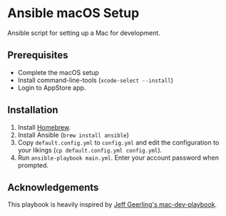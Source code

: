 # Ansible macOS Setup
Ansible script for setting up a Mac for development.

## Prerequisites

- Complete the macOS setup
- Install command-line-tools (`xcode-select --install`)
- Login to AppStore app.

## Installation

1. Install [Homebrew](https://brew.sh).
2. Install Ansible (`brew install ansible`)
3. Copy `default.config.yml` to `config.yml` and edit the configuration to your likings
   (`cp default.config.yml config.yml`).
4. Run `ansible-playbook main.yml`. Enter your account password when prompted.

## Acknowledgements

This playbook is heavily inspired by
[Jeff Geerling's mac-dev-playbook](https://github.com/geerlingguy/mac-dev-playbook).
